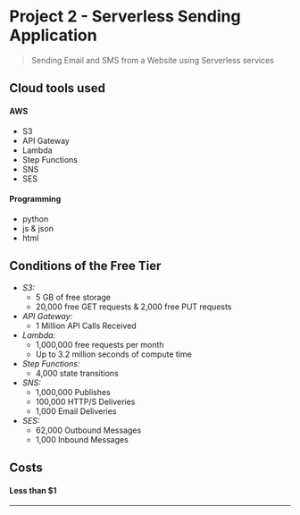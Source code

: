 # Project 2 - Serverless Sending Application

> Sending Email and SMS from a Website using Serverless services

## Cloud tools used
#### AWS
- S3
- API Gateway
- Lambda
- Step Functions
- SNS
- SES

#### Programming
- python
- js & json
- html

## Conditions of the Free Tier
-	*S3:*
    -	5 GB of free storage
    -	20,000 free GET requests & 2,000 free PUT requests
-	*API Gateway:*
    -   1 Million API Calls Received
-	*Lambda:*
    -   1,000,000 free requests per month
    -   Up to 3.2 million seconds of compute time
-	*Step Functions:*
    -	4,000 state transitions
-	*SNS:*
    -	1,000,000 Publishes
    -   100,000 HTTP/S Deliveries
    -   1,000 Email Deliveries
-	*SES:*
    -	62,000 Outbound Messages
    -   1,000 Inbound Messages


## Costs

#### **Less than $1**


___


